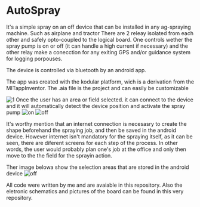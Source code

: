 # AutoSpray
It's a simple spray on an off device that can be installed in any ag-spraying machine. Such as airplane and tractor
There are 2 releay isolated from each other and safely opto-coupled to the logical board. One controls wether the spray pump is on or off (it can handle a high current if necessary) and the other relay make a conecction for any exiting GPS and/or guidance system for logging porpouses.

The device is controlled via bluetooth by an android app.

The app was created with the kodular platform, wich is a derivation from the MITappInventor. The .aia file is the project and can easily be customizable

<img src="imgs/FieldPolygon.jpeg" alt="1">
Once the user has an area or field selected. it can connect to the device and it will automatically detect the device position and activate the spray pump

<img src="imgs/SprayON.jpeg" alt="on">
<img src="imgs/SprayOFF.jpeg" alt="off">

It's worthy mention that an internet connection is necesasry to create the shape beforehand the spraying job, and then be saved in the android device. However internet isn't mandatory for the spraying itself, as it can be seen, there are diferent screens for each step of the process. In other words, the user would probably plan one's job at the office and only then move to the the field for the sprayin action.

Ther image belowa show the selection areas that are stored in the android device
<img src="imgs/MainSelect.jpeg" alt="off">

All code were written by me and are avaiable in this repository. Also the eletronic schematics and pictures of the board can be found in this very repository.
